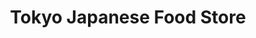 ---
title: "Tokyo Japanese Food Store"
url: /pittsburgh/tokyo-japanese-food-store/
shop: Supermarkt
---